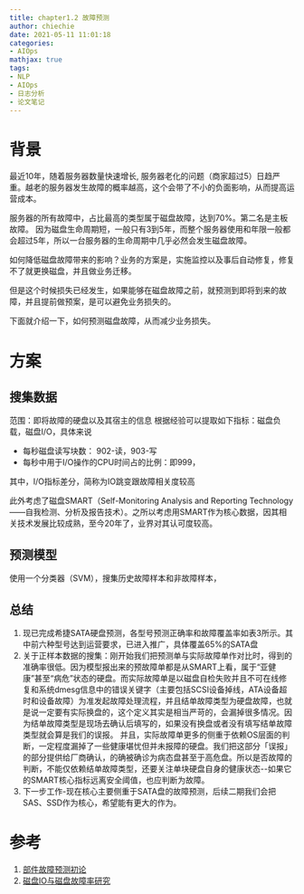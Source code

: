 ```yaml
---
title: chapter1.2 故障预测
author: chiechie
date: 2021-05-11 11:01:18
categories: 
- AIOps
mathjax: true
tags:
- NLP
- AIOps
- 日志分析
- 论文笔记 
---
```





# 背景

最近10年，随着服务器数量快速增长, 服务器老化的问题（商家超过5）日趋严重。越老的服务器发生故障的概率越高，这个会带了不小的负面影响，从而提高运营成本。

服务器的所有故障中，占比最高的类型属于磁盘故障，达到70%。第二名是主板故障。
因为磁盘生命周期短，一般只有3到5年，而整个服务器使用和年限一般都会超过5年，所以一台服务器的生命周期中几乎必然会发生磁盘故障。

如何降低磁盘故障带来的影响？业务的方案是，实施监控以及事后自动修复，修复不了就更换磁盘，并且做业务迁移。

但是这个时候损失已经发生，如果能够在磁盘故障之前，就预测到即将到来的故障，并且提前做预案，是可以避免业务损失的。

下面就介绍一下，如何预测磁盘故障，从而减少业务损失。

 
# 方案

##  搜集数据

范围：即将故障的硬盘以及其宿主的信息
根据经验可以提取如下指标：磁盘负载，磁盘I/O，具体来说

- 每秒磁盘读写块数： 902-读，903-写
- 每秒中用于I/O操作的CPU时间占的比例：即999，

其中，I/O指标差分，简称为IO跳变跟故障相关度较高

此外考虑了磁盘SMART（Self-Monitoring Analysis and Reporting Technology——自我检测、分析及报告技术）。之所以考虑用SMART作为核心数据，因其相关技术发展比较成熟，至今20年了，业界对其认可度较高。


##  预测模型

使用一个分类器（SVM），搜集历史故障样本和非故障样本，


## 总结

1. 现已完成希捷SATA硬盘预测，各型号预测正确率和故障覆盖率如表3所示。其中前六种型号达到运营要求，已进入推广，具体覆盖65%的SATA盘
2. 关于正样本数据的搜集：刚开始我们把预测单与实际故障单作对比时，得到的准确率很低。因为模型报出来的预故障单都是从SMART上看，属于“亚健康”甚至“病危”状态的硬盘。而实际故障单是以磁盘自检失败并且不可在线修复和系统dmesg信息中的错误关键字（主要包括SCSI设备掉线，ATA设备超时和设备故障）为准发起故障处理流程，并且结单故障类型为硬盘故障，也就是说一定要有实际换盘的，这个定义其实是相当严苛的，会漏掉很多情况。因为结单故障类型是现场去确认后填写的，如果没有换盘或者没有填写结单故障类型就会算是我们的误报。 并且，实际故障单更多的侧重于依赖OS层面的判断，一定程度漏掉了一些健康堪忧但并未报障的硬盘。我们把这部分「误报」的部分提供给厂商确认，的确被确诊为病态盘甚至于高危盘。所以是否故障的判断，不能仅依赖结单故障类型，还要关注单块硬盘自身的健康状态--如果它的SMART核心指标远离安全阈值，也应判断为故障。
3. 下一步工作-现在核心主要侧重于SATA盘的故障预测，后续二期我们会把SAS、SSD作为核心，希望能有更大的作为。
   


# 参考
1. [部件故障预测初论](http://km.oa.com/group/23255/articles/show/251071)
2. [磁盘IO与磁盘故障率研究](https://km.woa.com/group/11783/articles/show/170959?sessionKey=Q3i7YOn2ZcLaDSNohaOIZgxO5ztyEuU8)
